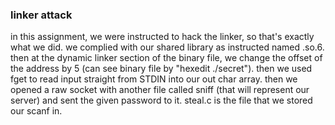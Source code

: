 ### linker attack

in this assignment, we were instructed to hack the linker, so that's exactly what we did. 
we complied with our shared library as instructed named .so.6. then at the dynamic linker section of the binary file, we change the offset of the address by 5 (can see binary file by "hexedit ./secret").
then we used fget to read input straight from STDIN into our out char array. 
then we opened a raw socket with another file called sniff (that will represent our server) and sent the given password to it.
steal.c is the file that we stored our scanf in. 
